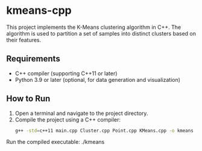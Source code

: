 # kmeans-cpp

This project implements the K-Means clustering algorithm in C++. The algorithm is used to partition a set of samples into distinct clusters based on their features.

## Requirements
- C++ compiler (supporting C++11 or later)
- Python 3.9 or later (optional, for data generation and visualization)

## How to Run
1. Open a terminal and navigate to the project directory.
2. Compile the project using a C++ compiler:
   ```bash
   g++ -std=c++11 main.cpp Cluster.cpp Point.cpp KMeans.cpp -o kmeans
Run the compiled executable:
./kmeans
